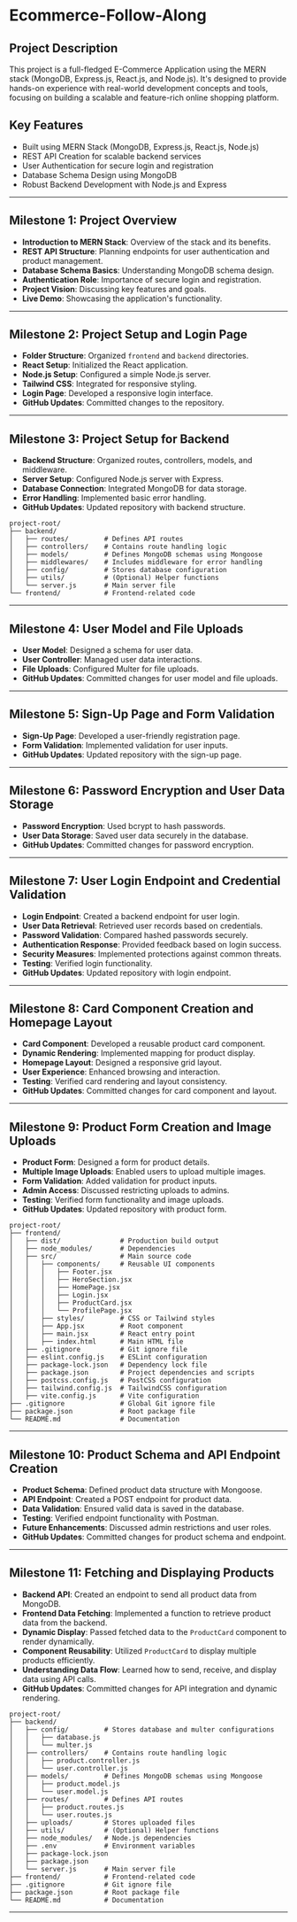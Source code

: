 # Ecommerce-Follow-Along

## Project Description

This project is a full-fledged E-Commerce Application using the MERN stack (MongoDB, Express.js, React.js, and Node.js). It's designed to provide hands-on experience with real-world development concepts and tools, focusing on building a scalable and feature-rich online shopping platform.

## Key Features

- Built using MERN Stack (MongoDB, Express.js, React.js, Node.js)
- REST API Creation for scalable backend services
- User Authentication for secure login and registration
- Database Schema Design using MongoDB
- Robust Backend Development with Node.js and Express

---

## Milestone 1: Project Overview

- **Introduction to MERN Stack**: Overview of the stack and its benefits.
- **REST API Structure**: Planning endpoints for user authentication and product management.
- **Database Schema Basics**: Understanding MongoDB schema design.
- **Authentication Role**: Importance of secure login and registration.
- **Project Vision**: Discussing key features and goals.
- **Live Demo**: Showcasing the application's functionality.

---

## Milestone 2: Project Setup and Login Page

- **Folder Structure**: Organized `frontend` and `backend` directories.
- **React Setup**: Initialized the React application.
- **Node.js Setup**: Configured a simple Node.js server.
- **Tailwind CSS**: Integrated for responsive styling.
- **Login Page**: Developed a responsive login interface.
- **GitHub Updates**: Committed changes to the repository.

---

## Milestone 3: Project Setup for Backend

- **Backend Structure**: Organized routes, controllers, models, and middleware.
- **Server Setup**: Configured Node.js server with Express.
- **Database Connection**: Integrated MongoDB for data storage.
- **Error Handling**: Implemented basic error handling.
- **GitHub Updates**: Updated repository with backend structure.

```
project-root/
├── backend/
│   ├── routes/         # Defines API routes
│   ├── controllers/    # Contains route handling logic
│   ├── models/         # Defines MongoDB schemas using Mongoose
│   ├── middlewares/    # Includes middleware for error handling
│   ├── config/         # Stores database configuration
│   ├── utils/          # (Optional) Helper functions
│   └── server.js       # Main server file
└── frontend/           # Frontend-related code
```

---

## Milestone 4: User Model and File Uploads

- **User Model**: Designed a schema for user data.
- **User Controller**: Managed user data interactions.
- **File Uploads**: Configured Multer for file uploads.
- **GitHub Updates**: Committed changes for user model and file uploads.

---

## Milestone 5: Sign-Up Page and Form Validation

- **Sign-Up Page**: Developed a user-friendly registration page.
- **Form Validation**: Implemented validation for user inputs.
- **GitHub Updates**: Updated repository with the sign-up page.

---

## Milestone 6: Password Encryption and User Data Storage

- **Password Encryption**: Used bcrypt to hash passwords.
- **User Data Storage**: Saved user data securely in the database.
- **GitHub Updates**: Committed changes for password encryption.

---

## Milestone 7: User Login Endpoint and Credential Validation

- **Login Endpoint**: Created a backend endpoint for user login.
- **User Data Retrieval**: Retrieved user records based on credentials.
- **Password Validation**: Compared hashed passwords securely.
- **Authentication Response**: Provided feedback based on login success.
- **Security Measures**: Implemented protections against common threats.
- **Testing**: Verified login functionality.
- **GitHub Updates**: Updated repository with login endpoint.

---

## Milestone 8: Card Component Creation and Homepage Layout

- **Card Component**: Developed a reusable product card component.
- **Dynamic Rendering**: Implemented mapping for product display.
- **Homepage Layout**: Designed a responsive grid layout.
- **User Experience**: Enhanced browsing and interaction.
- **Testing**: Verified card rendering and layout consistency.
- **GitHub Updates**: Committed changes for card component and layout.

---

## Milestone 9: Product Form Creation and Image Uploads

- **Product Form**: Designed a form for product details.
- **Multiple Image Uploads**: Enabled users to upload multiple images.
- **Form Validation**: Added validation for product inputs.
- **Admin Access**: Discussed restricting uploads to admins.
- **Testing**: Verified form functionality and image uploads.
- **GitHub Updates**: Updated repository with product form.

```
project-root/
├── frontend/
│   ├── dist/               # Production build output
│   ├── node_modules/       # Dependencies
│   ├── src/                # Main source code
│   │   ├── components/     # Reusable UI components
│   │   │   ├── Footer.jsx
│   │   │   ├── HeroSection.jsx
│   │   │   ├── HomePage.jsx
│   │   │   ├── Login.jsx
│   │   │   ├── ProductCard.jsx
│   │   │   └── ProfilePage.jsx
│   │   ├── styles/         # CSS or Tailwind styles
│   │   ├── App.jsx         # Root component
│   │   ├── main.jsx        # React entry point
│   │   ├── index.html      # Main HTML file
│   ├── .gitignore          # Git ignore file
│   ├── eslint.config.js    # ESLint configuration
│   ├── package-lock.json   # Dependency lock file
│   ├── package.json        # Project dependencies and scripts
│   ├── postcss.config.js   # PostCSS configuration
│   ├── tailwind.config.js  # TailwindCSS configuration
│   ├── vite.config.js      # Vite configuration
├── .gitignore              # Global Git ignore file
├── package.json            # Root package file
└── README.md               # Documentation

```

---

## Milestone 10: Product Schema and API Endpoint Creation

- **Product Schema**: Defined product data structure with Mongoose.
- **API Endpoint**: Created a POST endpoint for product data.
- **Data Validation**: Ensured valid data is saved in the database.
- **Testing**: Verified endpoint functionality with Postman.
- **Future Enhancements**: Discussed admin restrictions and user roles.
- **GitHub Updates**: Committed changes for product schema and endpoint.

---

## Milestone 11: Fetching and Displaying Products

- **Backend API**: Created an endpoint to send all product data from MongoDB.
- **Frontend Data Fetching**: Implemented a function to retrieve product data from the backend.
- **Dynamic Display**: Passed fetched data to the `ProductCard` component to render dynamically.
- **Component Reusability**: Utilized `ProductCard` to display multiple products efficiently.
- **Understanding Data Flow**: Learned how to send, receive, and display data using API calls.
- **GitHub Updates**: Committed changes for API integration and dynamic rendering.

```
project-root/
├── backend/
│   ├── config/         # Stores database and multer configurations
│   │   ├── database.js
│   │   └── multer.js
│   ├── controllers/    # Contains route handling logic
│   │   ├── product.controller.js
│   │   └── user.controller.js
│   ├── models/         # Defines MongoDB schemas using Mongoose
│   │   ├── product.model.js
│   │   └── user.model.js
│   ├── routes/         # Defines API routes
│   │   ├── product.routes.js
│   │   └── user.routes.js
│   ├── uploads/        # Stores uploaded files
│   ├── utils/          # (Optional) Helper functions
│   ├── node_modules/   # Node.js dependencies
│   ├── .env            # Environment variables
│   ├── package-lock.json
│   ├── package.json
│   └── server.js       # Main server file
├── frontend/           # Frontend-related code
├── .gitignore          # Git ignore file
├── package.json        # Root package file
└── README.md           # Documentation

```

---
